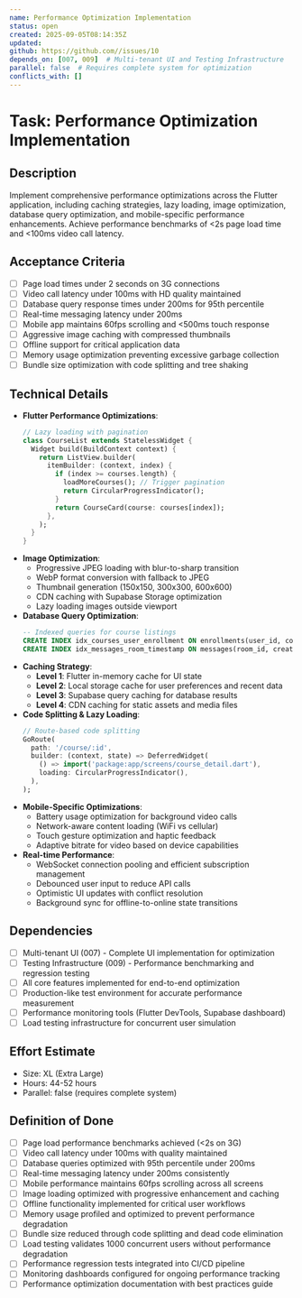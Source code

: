 ```yaml
---
name: Performance Optimization Implementation
status: open
created: 2025-09-05T08:14:35Z
updated: 
github: https://github.com//issues/10
depends_on: [007, 009]  # Multi-tenant UI and Testing Infrastructure
parallel: false  # Requires complete system for optimization
conflicts_with: []
---
```


# Task: Performance Optimization Implementation

## Description
Implement comprehensive performance optimizations across the Flutter application, including caching strategies, lazy loading, image optimization, database query optimization, and mobile-specific performance enhancements. Achieve performance benchmarks of <2s page load time and <100ms video call latency.

## Acceptance Criteria
- [ ] Page load times under 2 seconds on 3G connections
- [ ] Video call latency under 100ms with HD quality maintained
- [ ] Database query response times under 200ms for 95th percentile
- [ ] Real-time messaging latency under 200ms
- [ ] Mobile app maintains 60fps scrolling and <500ms touch response
- [ ] Aggressive image caching with compressed thumbnails
- [ ] Offline support for critical application data
- [ ] Memory usage optimization preventing excessive garbage collection
- [ ] Bundle size optimization with code splitting and tree shaking

## Technical Details
- **Flutter Performance Optimizations**:
  ```dart
  // Lazy loading with pagination
  class CourseList extends StatelessWidget {
    Widget build(BuildContext context) {
      return ListView.builder(
        itemBuilder: (context, index) {
          if (index >= courses.length) {
            loadMoreCourses(); // Trigger pagination
            return CircularProgressIndicator();
          }
          return CourseCard(course: courses[index]);
        },
      );
    }
  }
  ```
- **Image Optimization**:
  - Progressive JPEG loading with blur-to-sharp transition
  - WebP format conversion with fallback to JPEG
  - Thumbnail generation (150x150, 300x300, 600x600)
  - CDN caching with Supabase Storage optimization
  - Lazy loading images outside viewport
- **Database Query Optimization**:
  ```sql
  -- Indexed queries for course listings
  CREATE INDEX idx_courses_user_enrollment ON enrollments(user_id, course_id, created_at);
  CREATE INDEX idx_messages_room_timestamp ON messages(room_id, created_at DESC);
  ```
- **Caching Strategy**:
  - **Level 1**: Flutter in-memory cache for UI state
  - **Level 2**: Local storage cache for user preferences and recent data
  - **Level 3**: Supabase query caching for database results
  - **Level 4**: CDN caching for static assets and media files
- **Code Splitting & Lazy Loading**:
  ```dart
  // Route-based code splitting
  GoRoute(
    path: '/course/:id',
    builder: (context, state) => DeferredWidget(
      () => import('package:app/screens/course_detail.dart'),
      loading: CircularProgressIndicator(),
    ),
  );
  ```
- **Mobile-Specific Optimizations**:
  - Battery usage optimization for background video calls
  - Network-aware content loading (WiFi vs cellular)
  - Touch gesture optimization and haptic feedback
  - Adaptive bitrate for video based on device capabilities
- **Real-time Performance**:
  - WebSocket connection pooling and efficient subscription management
  - Debounced user input to reduce API calls
  - Optimistic UI updates with conflict resolution
  - Background sync for offline-to-online state transitions

## Dependencies
- [ ] Multi-tenant UI (007) - Complete UI implementation for optimization
- [ ] Testing Infrastructure (009) - Performance benchmarking and regression testing
- [ ] All core features implemented for end-to-end optimization
- [ ] Production-like test environment for accurate performance measurement
- [ ] Performance monitoring tools (Flutter DevTools, Supabase dashboard)
- [ ] Load testing infrastructure for concurrent user simulation

## Effort Estimate
- Size: XL (Extra Large)
- Hours: 44-52 hours
- Parallel: false (requires complete system)

## Definition of Done
- [ ] Page load performance benchmarks achieved (<2s on 3G)
- [ ] Video call latency under 100ms with quality maintained
- [ ] Database queries optimized with 95th percentile under 200ms
- [ ] Real-time messaging latency under 200ms consistently
- [ ] Mobile performance maintains 60fps scrolling across all screens
- [ ] Image loading optimized with progressive enhancement and caching
- [ ] Offline functionality implemented for critical user workflows
- [ ] Memory usage profiled and optimized to prevent performance degradation
- [ ] Bundle size reduced through code splitting and dead code elimination
- [ ] Load testing validates 1000 concurrent users without performance degradation
- [ ] Performance regression tests integrated into CI/CD pipeline
- [ ] Monitoring dashboards configured for ongoing performance tracking
- [ ] Performance optimization documentation with best practices guide
